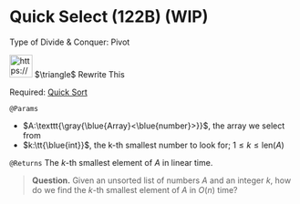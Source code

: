 # Quick Select (122B) (WIP)

Type of Divide & Conquer: Pivot

<aside>
<img src="https://www.notion.so/icons/error_red.svg" alt="https://www.notion.so/icons/error_red.svg" width="40px" /> $\triangle$ Rewrite This

Required: [Quick Sort](Quick%20Sort%20(122A)%209c51956cf9ad471dbcc4247845d421c8.md)

</aside>

`@Params`

- $A:\texttt{\gray{\blue{Array}<\blue{number}>}}$, the array we select from
- $k:\tt{\blue{int}}$, the k-th smallest number to look for; $1\le k\le \text{len}(A)$

`@Returns` The $k$-th smallest element of $A$ in linear time.

> **Question.** Given an unsorted list of numbers $A$ and an integer $k$, how do we find the $k$-th smallest element of $A$ in $O(n)$ time?
>